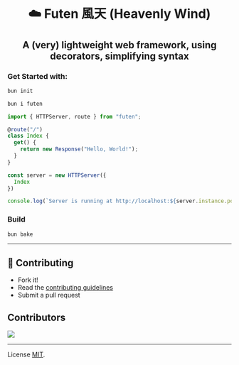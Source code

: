 <h1 align="center"> ☁️ Futen 風天 (Heavenly Wind) </h1>
<h2 align="center"> A (very) lightweight web framework, using decorators, simplifying syntax </h2>

### **Get Started with:**

```sh
bun init

bun i futen
```

```ts
import { HTTPServer, route } from "futen";

@route("/")
class Index {
  get() {
    return new Response("Hello, World!");
  }
}

const server = new HTTPServer({
  Index
})

console.log(`Server is running at http://localhost:${server.instance.port}`);
```

### Build

```sh
bun bake
```

---

## **🤝 Contributing**

- Fork it!
- Read the [contributing guidelines](CONTRIBUTING.md)
- Submit a pull request

## Contributors
<a href = "https://github.com/dotenv-it/futen/contributors">
  <img src = "https://contributors-img.web.app/image?repo=dotenv-it/futen"/>
</a>

---

License [MIT](LICENSE).
